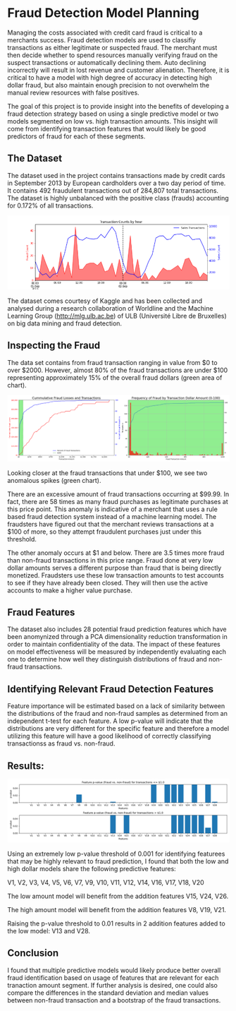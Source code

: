 # Fraud Detection Model Planning

Managing the costs associated with credit card fraud is critical to a merchants success. Fraud detection models are used to classifiy transactions as either legitimate or suspected fraud. The merchant must then decide whether to spend resources manually verifying fraud on the suspect transactions or automatically declining them. Auto declining incorrectly will result in lost revenue and customer alienation. Therefore, it is critical to have a model with high degree of accuracy in detecting high dollar fraud, but also maintain enough precision to not overwhelm the manual review resources with false positives. 

The goal of this project is to provide insight into the benefits of developing a fraud detection strategy based on using a single predictive model or two models segmented on low vs. high transaction amounts. This insight will come from identifying transaction features that would likely be good predictors of fraud for each of these segments. 


## The Dataset
The dataset used in the project contains transactions made by credit cards in September 2013 by European cardholders over a two day period of time. It contains 492 fraudulent transactions out of 284,807 total transactions. The dataset is highly unbalanced with the positive class (frauds) accounting for 0.172% of all transactions. 

![](/img/overview.png) 

The dataset comes courtesy of Kaggle and has been collected and analysed during a research collaboration of Worldline and the Machine Learning Group (http://mlg.ulb.ac.be) of ULB (Université Libre de Bruxelles) on big data mining and fraud detection.


## Inspecting the Fraud
The data set contains from fraud transaction ranging in value from $0 to over $2000. However, almost 80% of the fraud transactions are under $100  representing approximately 15% of the overall fraud dollars (green area of chart). 

![](/img/AmountPlots.png)

Looking closer at the fraud transactions that under $100, we see two anomalous spikes (green chart).

There are an excessive amount of fraud transactions occurring at $99.99. In fact, there are 58 times as many fraud purchases as legitimate purchases at this price point. This anomaly is indicative of a merchant that uses a rule based fraud detection system instead of a machine learning model. The fraudsters have figured out that the merchant reviews transactions at a $100 of more, so they attempt fraudulent purchases just under this threshold. 

The other anomaly occurs at $1 and below. There are 3.5 times more fraud than non-fraud transactions in this price range. Fraud done at very low dollar amounts serves a different purpose than fraud that is being directly monetized. Fraudsters use these low transaction amounts to test accounts to see if they have already been closed. They will then use the active accounts to make a higher value purchase. 


## Fraud Features
The dataset also includes 28 potential fraud prediction features which have been anomynized through a PCA dimensionality reduction transformation in order to maintain confidentiality of the data. The impact of these features on model effectiveness will be measured by independently evaluating each one to determine how well they distinguish distributions of fraud and non-fraud transactions. 


## Identifying Relevant Fraud Detection Features
Feature importance will be estimated based on a lack of similarity between the distributions of the fraud and non-fraud samples as determined from an independent t-test for each feature. A low p-value will indicate that the distributions are very different for the specific feature and therefore a model utilizing this feature will have a good likelihood of correctly classifying transactionss as fraud vs. non-fraud.


## Results:

![](/img/features_pval.png)

Using an extremely low p-value threshold of 0.001 for identifying featurees that may be highly relevant to fraud prediction, I found that both the low and high dollar models share the following predictive features:  
 
V1, V2, V3, V4, V5, V6, V7, V9, V10, V11, V12, V14, V16, V17, V18, V20

The low amount model will benefit from the addition features V15, V24, V26.

The high amount model will benefit from the addition features V8, V19, V21. 

Raising the p-value threshold to 0.01 results in 2 addition features added to the low model: V13 and V28.

## Conclusion
I found that multiple predictive models would likely produce better overall fraud identification based on usage of features that are relevant for each tranaction amount segment. If further analysis is desired, one could also compare the differences in the standard deviation and median values between non-fraud transaction and a bootstrap of the fraud transactions.


